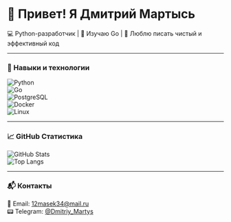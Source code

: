 # 👋 Привет! Я Дмитрий Мартысь  

💻 Python-разработчик | 🔹 Изучаю Go | 🚀 Люблю писать чистый и эффективный код  

---

### 🔧 Навыки и технологии  
![Python](https://img.shields.io/badge/Python-3776AB?style=for-the-badge&logo=python&logoColor=white)  
![Go](https://img.shields.io/badge/Go-00ADD8?style=for-the-badge&logo=go&logoColor=white)  
![PostgreSQL](https://img.shields.io/badge/PostgreSQL-316192?style=for-the-badge&logo=postgresql&logoColor=white)  
![Docker](https://img.shields.io/badge/Docker-2496ED?style=for-the-badge&logo=docker&logoColor=white)  
![Linux](https://img.shields.io/badge/Linux-FCC624?style=for-the-badge&logo=linux&logoColor=black)  

---

### 📈 GitHub Статистика  
![GitHub Stats](https://github-readme-stats.vercel.app/api?username=DmitriyMartys&show_icons=true&theme=radical)  
![Top Langs](https://github-readme-stats.vercel.app/api/top-langs/?username=DmitriyMartys&layout=compact&theme=radical)  

---

### 📬 Контакты  
📧 Email: [12masek34@mail.ru](mailto:12masek34@mail.ru)  
📟 Telegram: [@Dmitriy_Martys](https://t.me/Dmitriy_Martys)  
